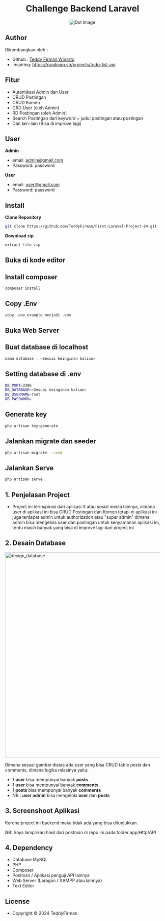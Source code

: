 <h1 align="center">Challenge Backend Laravel</h1>


<p align="center">
  <img src="https://github.com/user-attachments/assets/0bd70f97-4163-4b05-9e16-8569c32582f6" alt="Dot Image"/>
</p>



## Author

Dikembangkan oleh :

- Github : <a href="https://github.com/TeddyFirman"> Teddy Firman Winarto </a>
- Inspiring: https://roadmap.sh/projects/todo-list-api

## Fitur 

- Autentikasi Admin dan User
- CRUD Postingan
- CRUD Komen
- CRD User (oleh Admin)
- RD Postingan (oleh Admin)
- Search Postingan dari keyword = judul postingan atau postingan
- Dan lain-lain (Bisa di improve lagi)

## User

**Admin**

- email: admin@gmail.com
- Password: password

**User**

- email: user@gmail.com
- Password: password

## Install

**Clone Repository**

```bash
git clone https://github.com/TeddyFirman/First-Laravel-Project-84.git
```

**Download zip**

```bash
extract file zip
```

## Buka di kode editor


## Install composer

```bash
composer install
```

## Copy .Env

```bash
copy .env.example menjadi .env
```

## Buka Web Server


## Buat database di localhost 

```bash
nama database : <Sesuai keinginan kalian>
```

## Setting database di .env

```bash
DB_PORT=3306
DB_DATABASE=<Sesuai keinginan kalian>
DB_USERNAME=root
DB_PASSWORD=
```

## Generate key

```bash
php artisan key:generate
```

## Jalankan migrate dan seeder

```bash
php artisan migrate --seed
```


## Jalankan Serve

```bash
php artisan serve
```

## 1. Penjelasan Project
 - Project ini terinspirasi dari aplikasi X atau sosial media lainnya, dimana user di aplikasi ini bisa CRUD Postingan dan Komen tetapi di aplikasi ini juga terdapat admin untuk authorization atau "super admin" dimana admin bisa mengelola user dan postingan untuk kenyamanan aplikasi ini, tentu masih banyak yang bisa di improve lagi dari project ini

## 2. Desain Database
<img width="666" alt="design_database" src="https://github.com/TeddyFirman/Backend_Laravel/assets/44187690/014aef45-43ff-4d0d-b15c-f1ed910a5843">

Dimana sesuai gambar diatas ada user yang bisa CRUD table posts dan comments, dimana logika relasinya yaitu: 
 - 1 **user** bisa mempunyai banyak **posts**
 - 1 **user** bisa mempunyai banyak **comments**
 - 1 **posts** bisa mempunyai banyak **comments**
 - NB : **user admin** bisa mengelola **user** dan **posts**

## 3. Screenshoot Aplikasi 
Karena project ini backend maka tidak ada yang bisa ditunjukkan.

NB: Saya lampirkan hasil dari postman di repo ini pada folder app/Http/API

## 4. Dependency
 - Database MySQL
 - PHP
 - Composer
 - Postman / Aplikasi penguji API lainnya
 - Web Server (Laragon / XAMPP atau lainnya)
 - Text Editor

## License

- Copyright © 2024 TeddyFirman.
